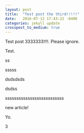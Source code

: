 ```yaml
---
layout: post
title:  "Test post the third!!!!!"
date:   2016-07-12 17:43:22 -0400
categories: jekyll update
crosspost_to_medium: true
---
```

Test post 3333333!!!!. Please ignore.


Test.

ss


sssss


dsdsdsds

dsdss

ssssssssssssssssssssssssss

new article!


Yo.

3
